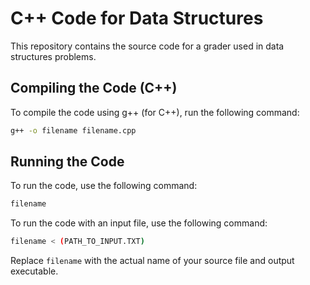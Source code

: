 # C++ Code for Data Structures

This repository contains the source code for a grader used in data structures problems.

## Compiling the Code (C++)
To compile the code using g++ (for C++), run the following command:

```sh
g++ -o filename filename.cpp
```

## Running the Code
To run the code, use the following command:

```sh
filename
```

To run the code with an input file, use the following command:

```sh
filename < (PATH_TO_INPUT.TXT)
```

Replace `filename` with the actual name of your source file and output executable.
